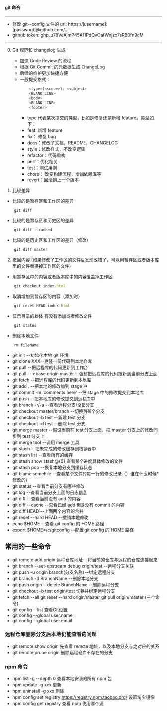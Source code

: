 #### git 命令

---

- 修改 git--config 文件的 url: https://[username]:[password]@github.com/....
- github token: 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

---

0. Git 规范和 changelog 生成

   - 加快 Code Review 的流程
   - 根据 Git Commit 的元数据生成 ChangeLog
   - 后续的维护更加快捷方便
   - 一般提交格式：
     ```javascript
         <type>(<scope>): <subject>
         <BLANK LINE>
         <body>
         <BLANK LINE>
         <footer>
     ```
     - type 代表某次提交的类型，比如是修复还是新增 feature。类型如下：
     - feat: 新增 feature
     - fix： 修复 bug
     - docs：修改了文档，README，CHANGELOG
     - style：修改样式，不改变逻辑
     - refactor：代码重构
     - perf：优化相关
     - test：测试用例
     - chore： 改变构建流程，增加依赖库等
     - revert：回滚到上一个版本

1. 比较差异

- 比较的是暂存区和工作区的差异

```javascript
    git diff
```

- 比较的是暂存区和历史区的差异

```javascript
    git diff --cached
```

- 比较的是历史区和工作区的差异（修改）

```javascript
    git diff master
```

2. 撤回内容
   (如果修改了工作区的文件后发现改错了，可以用暂存区或者版本库里的文件替换掉工作区的文件)

- 用暂存区中的内容或者版本库中的内容覆盖掉工作区

```javascript
    git checkout index.html
```

- 取消增加到暂存区的内容（添加时）

```javascript
    git reset HEAD index.html
```

- 显示目录的状体 有没有添加或者修改文件

```javascript
    git status
```

- 删除本地文件

```javascript
    rm fileName
```

- git init --初始化本地 git 环境
- git clone XXX--克隆一份代码到本地仓库
- git pull --把远程库的代码更新到工作台
- git pull --rebase origin master --强制把远程库的代码跟新到当前分支上面
- git fetch --把远程库的代码更新到本地库
- git add . --把本地的修改加到 stage 中
- git commit -m 'comments here' --把 stage 中的修改提交到本地库
- git push --把本地库的修改提交到远程库中
- git branch -r/-a --查看远程分支/全部分支
- git checkout master/branch --切换到某个分支
- git checkout -b test --新建 test 分支
- git checkout -d test --删除 test 分支
- git merge master --假设当前在 test 分支上面，把 master 分支上的修改同步到 test 分支上
- git merge tool --调用 merge 工具
- git stash --把未完成的修改缓存到栈容器中
- git stash list --查看所有的缓存
- git stash show stash@{0} 查看某个进度具体修改的文件
- git stash pop --恢复本地分支到缓存状态
- git blame someFile --查看某个文件的每一行的修改记录（）谁在什么时候\* 修改的）
- git status --查看当前分支有哪些修改
- git log --查看当前分支上面的日志信息
- git diff --查看当前没有 add 的内容
- git diff --cache --查看已经 add 但是没有 commit 的内容
- git diff HEAD --上面两个内容的合并
- git reset --hard HEAD --撤销本地修改
- echo $HOME --查看 git config 的 HOME 路径
- export $HOME=/c/gitconfig --配置 git config 的 HOME 路径

## 常用的一些命令

- git remote add origin 远程仓库地址 --将当前的仓库与远程的仓库连接起来
- git branch --set-upstream debug origin/test --远程分支关联
- git push -u origin branch(分支名称) --绑定远程分支
- git branch -d BranchName --删除本地分支
- git push origin --delete BranchName --删除远程分支
- git checkout -b test origin/test 切换并绑定远程分支
- git fetch --all git reset --hard origin/master git pull origin/master (三个命令)
- git config --list 查看Git设置
- git config --global user.name 
- git config --global user.email

### 远程仓库删除分支后本地仍能查看的问题

- git remote show origin 先查看 remote 地址，以及本地分支与之对应的关系
- git remote prune origin 删除远程仓库不存在的分支


### npm 命令

- npm list -g --depth 0 查看本地安装的所有 npm 包
- npm update -g xxx 更新
- npm uninstall -g xxx 删除
- npm config set registry https://registry.npm.taobao.org/ 设置淘宝镜像
- npm config get registry 查看 npm 使用哪个源
